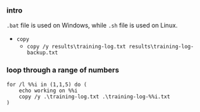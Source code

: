 ### intro
`.bat` file is used on Windows, while `.sh` file is used on Linux.
+ `copy`
  + `copy /y results\training-log.txt results\training-log-backup.txt`
### loop through a range of numbers
```
for /l %%i in (1,1,5) do (
    echo working on %%i
    copy /y .\training-log.txt .\training-log-%%i.txt
)
```
